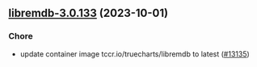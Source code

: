 

## [libremdb-3.0.133](https://github.com/truecharts/charts/compare/libremdb-3.0.132...libremdb-3.0.133) (2023-10-01)

### Chore

- update container image tccr.io/truecharts/libremdb to latest ([#13135](https://github.com/truecharts/charts/issues/13135))
  
  